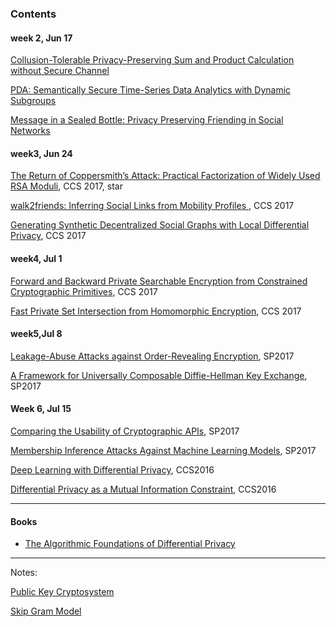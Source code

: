 ### Contents

#### week 2, Jun 17

[Collusion-Tolerable Privacy-Preserving Sum and Product Calculation without Secure Channel](2.md)

[PDA: Semantically Secure Time-Series Data Analytics with Dynamic Subgroups](3.md)

[Message in a Sealed Bottle: Privacy Preserving Friending in Social Networks](5.md)

#### week3, Jun 24  

[The Return of Coppersmith’s Attack: Practical Factorization of Widely Used RSA Moduli](6.md), CCS 2017, star

[walk2friends: Inferring Social Links from Mobility Profiles ](7.md), CCS 2017

[Generating Synthetic Decentralized Social Graphs with Local Differential Privacy](9.md), CCS 2017

#### week4, Jul 1

[Forward and Backward Private Searchable Encryption from Constrained Cryptographic Primitives](Jun/10.md), CCS 2017

[Fast Private Set Intersection from Homomorphic Encryption](Jun/12.md), CCS 2017

#### week5,Jul 8

[Leakage-Abuse Attacks against Order-Revealing Encryption](Jul/13.md), SP2017

[A Framework for Universally Composable Diffie-Hellman Key Exchange](Jul/14.md), SP2017

#### Week 6, Jul 15

[Comparing the Usability of Cryptographic APIs](Jul/15.md), SP2017

[Membership Inference Attacks Against Machine Learning Models](Jul/16.md), SP2017

[Deep Learning with Differential Privacy](Jul/17.md), CCS2016

[Differential Privacy as a Mutual Information Constraint](Jul/18.md), CCS2016

***

#### Books

- [The Algorithmic Foundations of Differential Privacy](books/AFDP/contents.md) 

***

Notes:

[Public Key Cryptosystem](4.md)

[Skip Gram Model](8.md)


